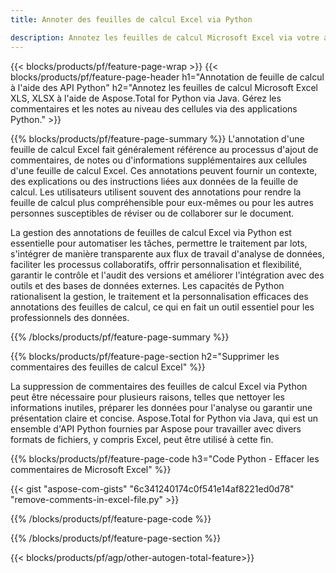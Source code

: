 ```yaml
---
title: Annoter des feuilles de calcul Excel via Python 

description: Annotez les feuilles de calcul Microsoft Excel via votre application Python. Effacez facilement les annotations.
---
```


{{< blocks/products/pf/feature-page-wrap >}}
{{< blocks/products/pf/feature-page-header h1="Annotation de feuille de calcul à l'aide des API Python" h2="Annotez les feuilles de calcul Microsoft Excel XLS, XLSX à l'aide de Aspose.Total for Python via Java. Gérez les commentaires et les notes au niveau des cellules via des applications Python." >}}

{{% blocks/products/pf/feature-page-summary %}}
L'annotation d'une feuille de calcul Excel fait généralement référence au processus d'ajout de commentaires, de notes ou d'informations supplémentaires aux cellules d'une feuille de calcul Excel. Ces annotations peuvent fournir un contexte, des explications ou des instructions liées aux données de la feuille de calcul. Les utilisateurs utilisent souvent des annotations pour rendre la feuille de calcul plus compréhensible pour eux-mêmes ou pour les autres personnes susceptibles de réviser ou de collaborer sur le document.<br />

La gestion des annotations de feuilles de calcul Excel via Python est essentielle pour automatiser les tâches, permettre le traitement par lots, s'intégrer de manière transparente aux flux de travail d'analyse de données, faciliter les processus collaboratifs, offrir personnalisation et flexibilité, garantir le contrôle et l'audit des versions et améliorer l'intégration avec des outils et des bases de données externes. Les capacités de Python rationalisent la gestion, le traitement et la personnalisation efficaces des annotations des feuilles de calcul, ce qui en fait un outil essentiel pour les professionnels des données.

{{% /blocks/products/pf/feature-page-summary  %}}

{{% blocks/products/pf/feature-page-section  h2="Supprimer les commentaires des feuilles de calcul Excel" %}}

La suppression de commentaires des feuilles de calcul Excel via Python peut être nécessaire pour plusieurs raisons, telles que nettoyer les informations inutiles, préparer les données pour l'analyse ou garantir une présentation claire et concise. Aspose.Total for Python via Java, qui est un ensemble d'API Python fournies par Aspose pour travailler avec divers formats de fichiers, y compris Excel, peut être utilisé à cette fin.

{{% blocks/products/pf/feature-page-code h3="Code Python - Effacer les commentaires de Microsoft Excel" %}}

{{< gist "aspose-com-gists" "6c341240174c0f541e14af8221ed0d78" "remove-comments-in-excel-file.py" >}}

{{% /blocks/products/pf/feature-page-code  %}}

{{% /blocks/products/pf/feature-page-section %}}

{{< blocks/products/pf/agp/other-autogen-total-feature>}}